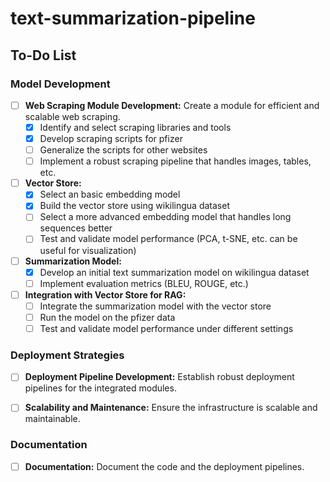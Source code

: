 # text-summarization-pipeline

## To-Do List

### Model Development
- [ ] **Web Scraping Module Development:** Create a module for efficient and scalable web scraping.
    - [x] Identify and select scraping libraries and tools
    - [x] Develop scraping scripts for pfizer
    - [ ] Generalize the scripts for other websites
    - [ ] Implement a robust scraping pipeline that handles images, tables, etc.

- [ ] **Vector Store:** 
    - [x] Select an basic embedding model
    - [x] Build the vector store using wikilingua dataset
    - [ ] Select a more advanced embedding model that handles long sequences better
    - [ ] Test and validate model performance (PCA, t-SNE, etc. can be useful for visualization)

- [ ] **Summarization Model:** 
    - [x] Develop an initial text summarization model on wikilingua dataset 
    - [ ] Implement evaluation metrics (BLEU, ROUGE, etc.)

- [ ] **Integration with Vector Store for RAG:** 
    - [ ] Integrate the summarization model with the vector store
    - [ ] Run the model on the pfizer data
    - [ ] Test and validate model performance under different settings

### Deployment Strategies

- [ ] **Deployment Pipeline Development:** Establish robust deployment pipelines for the integrated modules.

- [ ] **Scalability and Maintenance:** Ensure the infrastructure is scalable and maintainable.

### Documentation

- [ ] **Documentation:** Document the code and the deployment pipelines.

